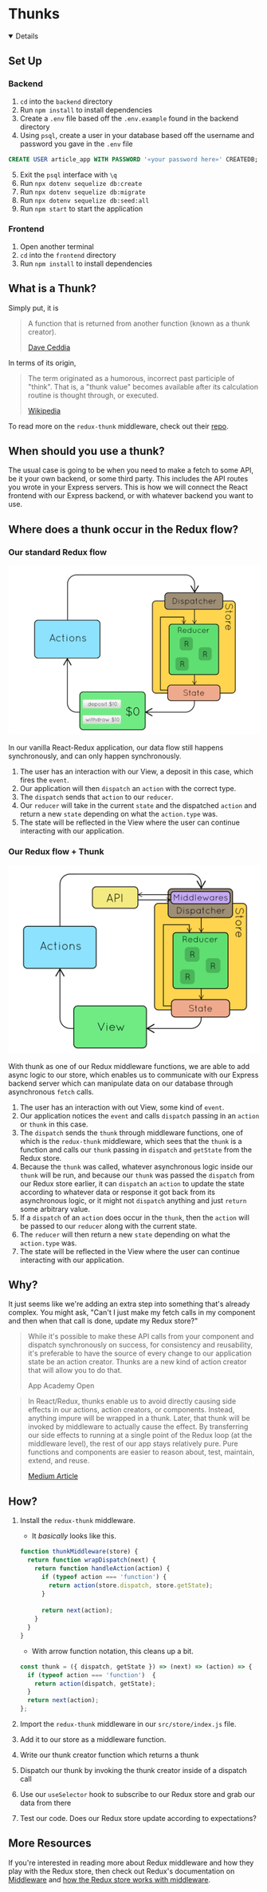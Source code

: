 # Thunks

<details open>

## Set Up

### Backend

1. `cd` into the `backend` directory
2. Run `npm install` to install dependencies
3. Create a `.env` file based off the `.env.example` found in the backend
   directory
4. Using `psql`, create a user in your database based off the username and password you gave
   in the `.env` file

```sql
CREATE USER article_app WITH PASSWORD '«your password here»' CREATEDB;
```

5. Exit the `psql` interface with `\q`
6. Run `npx dotenv sequelize db:create`
7. Run `npx dotenv sequelize db:migrate`
8. Run `npx dotenv sequelize db:seed:all`
9. Run `npm start` to start the application

### Frontend

1. Open another terminal
2. `cd` into the `frontend` directory
3. Run `npm install` to install dependencies

</details>

## What is a Thunk?

Simply put, it is
> A function that is returned from another function (known as a thunk creator).
>
> [Dave Ceddia]

In terms of its origin,
> The term originated as a humorous, incorrect past participle of "think". That
> is, a "thunk value" becomes available after its calculation routine is
> thought through, or executed.
>
> [Wikipedia][wikipedia-thunk]

To read more on the `redux-thunk` middleware, check out their
[repo][redux-thunk-git].

## When should you use a thunk?

The usual case is going to be when you need to make a fetch to some API, be it
your own backend, or some third party. This includes the API routes you wrote in
your Express servers. This is how we will connect the React frontend with our
Express backend, or with whatever backend you want to use.

## Where does a thunk occur in the Redux flow?

### Our standard Redux flow

![redux][redux-gif]

In our vanilla React-Redux application, our data flow still happens
synchronously, and can only happen synchronously.

1. The user has an interaction with our View, a deposit in this case, which
   fires the `event`.
2. Our application will then `dispatch` an `action` with the correct type.
3. The `dispatch` sends that `action` to our `reducer`.
4. Our `reducer` will take in the current `state` and the dispatched `action`
   and return a new `state` depending on what the `action.type` was.
5. The state will be reflected in the View where the user can continue
   interacting with our application.

### Our Redux flow + Thunk

![redux-thunk][redux-thunk-gif]

With thunk as one of our Redux middleware functions, we are able to add async
logic to our store, which enables us to communicate with our Express backend
server which can manipulate data on our database through asynchronous `fetch`
calls.

1. The user has an interaction with out View, some kind of `event`.
2. Our application notices the `event` and calls `dispatch` passing in an
   `action` or `thunk` in this case.
3. The `dispatch` sends the `thunk` through middleware functions, one of which
   is the `redux-thunk` middleware, which sees that the `thunk` is a function
   and calls our `thunk` passing in `dispatch` and `getState` from the Redux
   store.
4. Because the `thunk` was called, whatever asynchronous logic inside our
   `thunk` will be run, and because our `thunk` was passed the `dispatch` from
   our Redux store earlier, it can `dispatch` an `action` to update the state
   according to whatever data or response it got back from its asynchronous
   logic, or it might not `dispatch` anything and just `return` some arbitrary
   value.
5. If a `dispatch` of an `action` does occur in the `thunk`, then the `action`
   will be passed to our `reducer` along with the current state.
6. The `reducer` will then return a new `state` depending on what the
   `action.type` was.
7. The state will be reflected in the View where the user can continue
   interacting with our application.

## Why?

It just seems like we're adding an extra step into something that's already
complex. You might ask, "Can't I just make my fetch calls in my component and
then when that call is done, update my Redux store?"

> While it's possible to make these API calls from your component and dispatch
> synchronously on success, for consistency and reusability, it's preferable to
> have the source of every change to our application state be an action creator.
> Thunks are a new kind of action creator that will allow you to do that.
>
> App Academy Open

> In React/Redux, thunks enable us to avoid directly causing side effects in our
> actions, action creators, or components. Instead, anything impure will be
> wrapped in a thunk. Later, that thunk will be invoked by middleware to
> actually cause the effect. By transferring our side effects to running at a
> single point of the Redux loop (at the middleware level), the rest of our app
> stays relatively pure. Pure functions and components are easier to reason
> about, test, maintain, extend, and reuse.
>
> [Medium Article]

## How?

1. Install the `redux-thunk` middleware.
    * It *basically* looks like this.
    ```js
    function thunkMiddleware(store) {
      return function wrapDispatch(next) {
        return function handleAction(action) {
          if (typeof action === 'function') {
            return action(store.dispatch, store.getState);
          }

          return next(action);
        }
      }
    }
    ```

    * With arrow function notation, this cleans up a bit.
    ```js
    const thunk = ({ dispatch, getState }) => (next) => (action) => {
      if (typeof action === 'function')  {
        return action(dispatch, getState);
      }
      return next(action);
    };
    ```
2. Import the `redux-thunk` middleware in our `src/store/index.js` file.
3. Add it to our store as a middleware function.
4. Write our thunk creator function which returns a thunk
5. Dispatch our thunk by invoking the thunk creator inside of a dispatch call
6. Use our `useSelector` hook to subscribe to our Redux store and grab our data
   from there
7. Test our code. Does our Redux store update according to expectations?

## More Resources

If you're interested in reading more about Redux middleware and how they play
with the Redux store, then check out Redux's documentation on
[Middleware][redux-middleware] and [how the Redux store works with
middleware][redux-store-docs].

[Dave Ceddia]: https://daveceddia.com/what-is-a-thunk/
[wikipedia-thunk]: https://en.wikipedia.org/wiki/Thunk
[redux-thunk-git]: https://github.com/reduxjs/redux-thunk
[redux-gif]: ./redux.gif
[redux-thunk-gif]: ./redux-thunk.gif
[Medium Article]: https://medium.com/fullstack-academy/thunks-in-redux-the-basics-85e538a3fe60#:~:text=Thunks%20in%20React%20%26%20Redux,be%20wrapped%20in%20a%20thunk.
[redux-middleware]: https://redux.js.org/understanding/history-and-design/middleware
[redux-store-docs]: https://redux.js.org/tutorials/fundamentals/part-4-store
